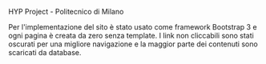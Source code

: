HYP Project - Politecnico di Milano

Per l'implementazione del sito è stato usato come framework Bootstrap 3 e ogni pagina è creata da zero senza template.
I link non cliccabili sono stati oscurati per una migliore navigazione e la maggior parte dei contenuti sono scaricati da database.



